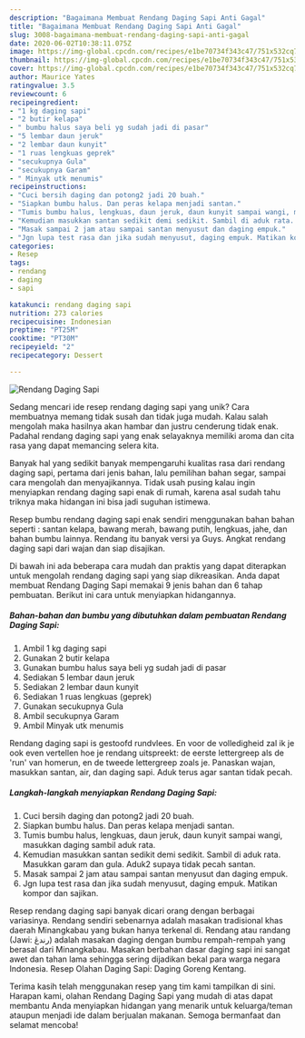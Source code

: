 ```yaml
---
description: "Bagaimana Membuat Rendang Daging Sapi Anti Gagal"
title: "Bagaimana Membuat Rendang Daging Sapi Anti Gagal"
slug: 3008-bagaimana-membuat-rendang-daging-sapi-anti-gagal
date: 2020-06-02T10:38:11.075Z
image: https://img-global.cpcdn.com/recipes/e1be70734f343c47/751x532cq70/rendang-daging-sapi-foto-resep-utama.jpg
thumbnail: https://img-global.cpcdn.com/recipes/e1be70734f343c47/751x532cq70/rendang-daging-sapi-foto-resep-utama.jpg
cover: https://img-global.cpcdn.com/recipes/e1be70734f343c47/751x532cq70/rendang-daging-sapi-foto-resep-utama.jpg
author: Maurice Yates
ratingvalue: 3.5
reviewcount: 6
recipeingredient:
- "1 kg daging sapi"
- "2 butir kelapa"
- " bumbu halus saya beli yg sudah jadi di pasar"
- "5 lembar daun jeruk"
- "2 lembar daun kunyit"
- "1 ruas lengkuas geprek"
- "secukupnya Gula"
- "secukupnya Garam"
- " Minyak utk menumis"
recipeinstructions:
- "Cuci bersih daging dan potong2 jadi 20 buah."
- "Siapkan bumbu halus. Dan peras kelapa menjadi santan."
- "Tumis bumbu halus, lengkuas, daun jeruk, daun kunyit sampai wangi, masukkan daging sambil aduk rata."
- "Kemudian masukkan santan sedikit demi sedikit. Sambil di aduk rata. Masukkan garam dan gula. Aduk2 supaya tidak pecah santan."
- "Masak sampai 2 jam atau sampai santan menyusut dan daging empuk."
- "Jgn lupa test rasa dan jika sudah menyusut, daging empuk. Matikan kompor dan sajikan."
categories:
- Resep
tags:
- rendang
- daging
- sapi

katakunci: rendang daging sapi 
nutrition: 273 calories
recipecuisine: Indonesian
preptime: "PT25M"
cooktime: "PT30M"
recipeyield: "2"
recipecategory: Dessert

---
```



![Rendang Daging Sapi](https://img-global.cpcdn.com/recipes/e1be70734f343c47/751x532cq70/rendang-daging-sapi-foto-resep-utama.jpg)

Sedang mencari ide resep rendang daging sapi yang unik? Cara membuatnya memang tidak susah dan tidak juga mudah. Kalau salah mengolah maka hasilnya akan hambar dan justru cenderung tidak enak. Padahal rendang daging sapi yang enak selayaknya memiliki aroma dan cita rasa yang dapat memancing selera kita.

Banyak hal yang sedikit banyak mempengaruhi kualitas rasa dari rendang daging sapi, pertama dari jenis bahan, lalu pemilihan bahan segar, sampai cara mengolah dan menyajikannya. Tidak usah pusing kalau ingin menyiapkan rendang daging sapi enak di rumah, karena asal sudah tahu triknya maka hidangan ini bisa jadi suguhan istimewa.

Resep bumbu rendang daging sapi enak sendiri menggunakan bahan bahan seperti : santan kelapa, bawang merah, bawang putih, lengkuas, jahe, dan bahan bumbu lainnya. Rendang itu banyak versi ya Guys. Angkat rendang daging sapi dari wajan dan siap disajikan.


Di bawah ini ada beberapa cara mudah dan praktis yang dapat diterapkan untuk mengolah rendang daging sapi yang siap dikreasikan. Anda dapat membuat Rendang Daging Sapi memakai 9 jenis bahan dan 6 tahap pembuatan. Berikut ini cara untuk menyiapkan hidangannya.

<!--inarticleads1-->

##### Bahan-bahan dan bumbu yang dibutuhkan dalam pembuatan Rendang Daging Sapi:

1. Ambil 1 kg daging sapi
1. Gunakan 2 butir kelapa
1. Gunakan  bumbu halus saya beli yg sudah jadi di pasar
1. Sediakan 5 lembar daun jeruk
1. Sediakan 2 lembar daun kunyit
1. Sediakan 1 ruas lengkuas (geprek)
1. Gunakan secukupnya Gula
1. Ambil secukupnya Garam
1. Ambil  Minyak utk menumis


Rendang daging sapi is gestoofd rundvlees. En voor de volledigheid zal ik je ook even vertellen hoe je rendang uitspreekt: de eerste lettergreep als de &#39;run&#39; van homerun, en de tweede lettergreep zoals je. Panaskan wajan, masukkan santan, air, dan daging sapi. Aduk terus agar santan tidak pecah. 

<!--inarticleads2-->

##### Langkah-langkah menyiapkan Rendang Daging Sapi:

1. Cuci bersih daging dan potong2 jadi 20 buah.
1. Siapkan bumbu halus. Dan peras kelapa menjadi santan.
1. Tumis bumbu halus, lengkuas, daun jeruk, daun kunyit sampai wangi, masukkan daging sambil aduk rata.
1. Kemudian masukkan santan sedikit demi sedikit. Sambil di aduk rata. Masukkan garam dan gula. Aduk2 supaya tidak pecah santan.
1. Masak sampai 2 jam atau sampai santan menyusut dan daging empuk.
1. Jgn lupa test rasa dan jika sudah menyusut, daging empuk. Matikan kompor dan sajikan.


Resep rendang daging sapi banyak dicari orang dengan berbagai variasinya. Rendang sendiri sebenarnya adalah masakan tradisional khas daerah Minangkabau yang bukan hanya terkenal di. Rendang atau randang (Jawi: رندڠ) adalah masakan daging dengan bumbu rempah-rempah yang berasal dari Minangkabau. Masakan berbahan dasar daging sapi ini sangat awet dan tahan lama sehingga sering dijadikan bekal para warga negara Indonesia. Resep Olahan Daging Sapi: Daging Goreng Kentang. 

Terima kasih telah menggunakan resep yang tim kami tampilkan di sini. Harapan kami, olahan Rendang Daging Sapi yang mudah di atas dapat membantu Anda menyiapkan hidangan yang menarik untuk keluarga/teman ataupun menjadi ide dalam berjualan makanan. Semoga bermanfaat dan selamat mencoba!
